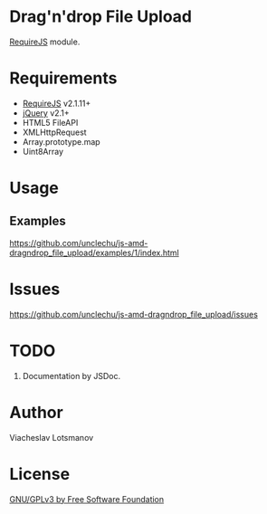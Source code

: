 Drag'n'drop File Upload
=======================

[RequireJS](http://requirejs.org/) module.

Requirements
============

- [RequireJS](http://requirejs.org/) v2.1.11+
- [jQuery](http://jquery.com/) v2.1+
- HTML5 FileAPI
- XMLHttpRequest
- Array.prototype.map
- Uint8Array

Usage
=====

Examples
--------

https://github.com/unclechu/js-amd-dragndrop_file_upload/examples/1/index.html

Issues
======

https://github.com/unclechu/js-amd-dragndrop_file_upload/issues

TODO
====

1. Documentation by JSDoc.

Author
======

Viacheslav Lotsmanov

License
=======

[GNU/GPLv3 by Free Software Foundation](https://github.com/unclechu/js-amd-dragndrop_file_upload/blob/master/LICENSE)
